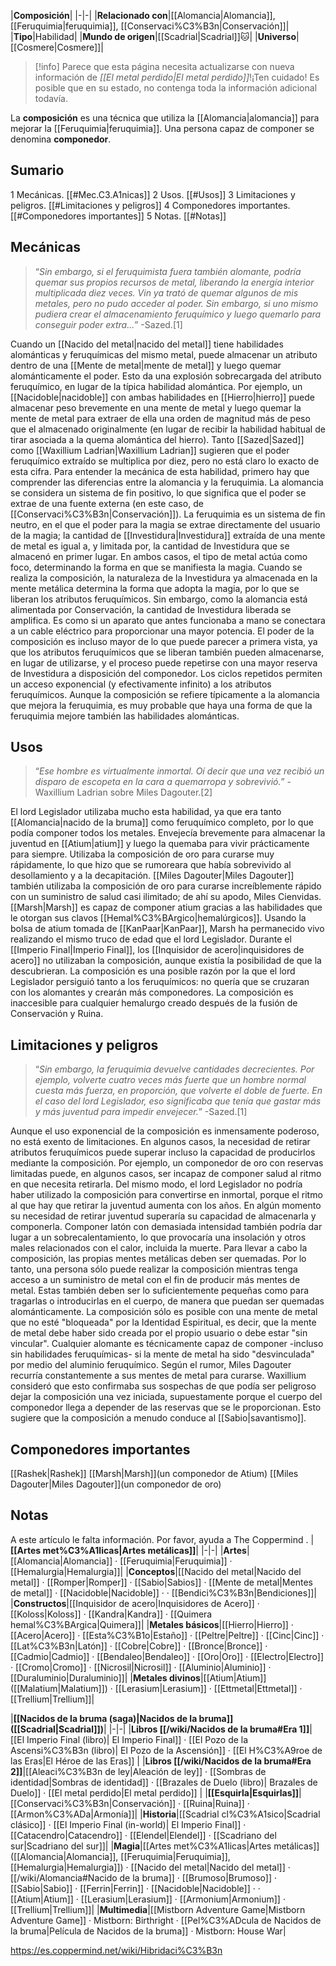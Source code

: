 

|**Composición**|
|-|-|
|**Relacionado con**|[[Alomancia\|Alomancia]], [[Feruquimia\|feruquimia]], [[Conservaci%C3%B3n\|Conservación]]|
|**Tipo**|Habilidad|
|**Mundo de origen**|[[Scadrial\|Scadrial]]🐱︎|
|**Universo**|[[Cosmere\|Cosmere]]|

> [!info] Parece que esta página necesita actualizarse con nueva información de *[[El metal perdido\|El metal perdido]]*!¡Ten cuidado! Es posible que en su estado, no contenga toda la información adicional todavía.

La **composición** es una técnica que utiliza la [[Alomancia\|alomancia]] para mejorar la [[Feruquimia\|feruquimia]]. Una persona capaz de componer se denomina **componedor**.

## Sumario

1 Mecánicas. [[#Mec.C3.A1nicas]] 
2 Usos. [[#Usos]] 
3 Limitaciones y peligros. [[#Limitaciones y peligros]] 
4 Componedores importantes. [[#Componedores importantes]] 
5 Notas. [[#Notas]] 


## Mecánicas
>“*Sin embargo, si el feruquimista fuera también alomante, podría quemar sus propios recursos de metal, liberando la energía interior multiplicada diez veces. Vin ya trató de quemar algunos de mis metales, pero no pudo acceder al poder. Sin embargo, si uno mismo pudiera crear el almacenamiento feruquímico y luego quemarlo para conseguir poder extra...*”
\-Sazed.[1]

Cuando un [[Nacido del metal\|nacido del metal]] tiene habilidades alománticas y feruquímicas del mismo metal, puede almacenar un atributo dentro de una [[Mente de metal\|mente de metal]] y luego quemar alománticamente el poder. Esto da una explosión sobrecargada del atributo feruquímico, en lugar de la típica habilidad alomántica. Por ejemplo, un [[Nacidoble\|nacidoble]] con ambas habilidades en [[Hierro\|hierro]] puede almacenar peso brevemente en una mente de metal y luego quemar la mente de metal para extraer de ella una orden de magnitud más de peso que el almacenado originalmente (en lugar de recibir la habilidad habitual de tirar asociada a la quema alomántica del hierro). Tanto [[Sazed\|Sazed]] como [[Waxillium Ladrian\|Waxillium Ladrian]] sugieren que el poder feruquímico extraído se multiplica por diez, pero no está claro lo exacto de esta cifra.
Para entender la mecánica de esta habilidad, primero hay que comprender las diferencias entre la alomancia y la feruquimia. La alomancia se considera un sistema de fin positivo, lo que significa que el poder se extrae de una fuente externa (en este caso, de [[Conservaci%C3%B3n\|Conservación]]). La feruquimia es un sistema de fin neutro, en el que el poder para la magia se extrae directamente del usuario de la magia; la cantidad de [[Investidura\|Investidura]] extraída de una mente de metal es igual a, y limitada por, la cantidad de Investidura que se almacenó en primer lugar. En ambos casos, el tipo de metal actúa como foco, determinando la forma en que se manifiesta la magia. Cuando se realiza la composición, la naturaleza de la Investidura ya almacenada en la mente metálica determina la forma que adopta la magia, por lo que se liberan los atributos feruquímicos. Sin embargo, como la alomancia está alimentada por Conservación, la cantidad de Investidura liberada se amplifica. Es como si un aparato que antes funcionaba a mano se conectara a un cable eléctrico para proporcionar una mayor potencia.
El poder de la composición es incluso mayor de lo que puede parecer a primera vista, ya que los atributos feruquímicos que se liberan también pueden almacenarse, en lugar de utilizarse, y el proceso puede repetirse con una mayor reserva de Investidura a disposición del componedor. Los ciclos repetidos permiten un acceso exponencial (y efectivamente infinito) a los atributos feruquímicos.
Aunque la composición se refiere típicamente a la alomancia que mejora la feruquimia, es muy probable que haya una forma de que la feruquimia mejore también las habilidades alománticas.

## Usos
>“*Ese hombre es virtualmente inmortal. Oí decir que una vez recibió un disparo de escopeta en la cara a quemarropa y sobrevivió.*”
\-Waxillium Ladrian sobre Miles Dagouter.[2]

El lord Legislador utilizaba mucho esta habilidad, ya que era tanto [[Alomancia\|nacido de la bruma]] como feruquímico completo, por lo que podía componer todos los metales. Envejecía brevemente para almacenar la juventud en [[Atium\|atium]] y luego la quemaba para vivir prácticamente para siempre. Utilizaba la composición de oro para curarse muy rápidamente, lo que hizo que se rumoreara que había sobrevivido al desollamiento y a la decapitación. [[Miles Dagouter\|Miles Dagouter]] también utilizaba la composición de oro para curarse increíblemente rápido con un suministro de salud casi ilimitado; de ahí su apodo, Miles Cienvidas.  [[Marsh\|Marsh]] es capaz de componer atium gracias a las habilidades que le otorgan sus clavos [[Hemal%C3%BArgico\|hemalúrgicos]]. Usando la bolsa de atium tomada de [[KanPaar\|KanPaar]], Marsh ha permanecido vivo realizando el mismo truco de edad que el lord Legislador. 
Durante el [[Imperio Final\|Imperio Final]], los [[Inquisidor de acero\|inquisidores de acero]] no utilizaban la composición, aunque existía la posibilidad de que la descubrieran. La composición es una posible razón por la que el lord Legislador persiguió tanto a los feruquímicos: no quería que se cruzaran con los alomantes y crearán más componedores. La composición es inaccesible para cualquier hemalurgo creado después de la fusión de Conservación y Ruina.

## Limitaciones y peligros
>“*Sin embargo, la feruquimia devuelve cantidades decrecientes. Por ejemplo, volverte cuatro veces más fuerte que un hombre normal cuesta más fuerza, en proporción, que volverte el doble de fuerte. En el caso del lord Legislador, eso significaba que tenía que gastar más y más juventud para impedir envejecer.*”
\-Sazed.[1]

Aunque el uso exponencial de la composición es inmensamente poderoso, no está exento de limitaciones. En algunos casos, la necesidad de retirar atributos feruquímicos puede superar incluso la capacidad de producirlos mediante la composición. Por ejemplo, un componedor de oro con reservas limitadas puede, en algunos casos, ser incapaz de componer salud al ritmo en que necesita retirarla. Del mismo modo, el lord Legislador no podría haber utilizado la composición para convertirse en inmortal, porque el ritmo al que hay que retirar la juventud aumenta con los años. En algún momento su necesidad de retirar juventud superaría su capacidad de almacenarla y componerla. Componer latón con demasiada intensidad también podría dar lugar a un sobrecalentamiento, lo que provocaría una insolación y otros males relacionados con el calor, incluida la muerte.
Para llevar a cabo la composición, las propias mentes metálicas deben ser quemadas. Por lo tanto, una persona sólo puede realizar la composición mientras tenga acceso a un suministro de metal con el fin de producir más mentes de metal. Estas también deben ser lo suficientemente pequeñas como para tragarlas o introducirlas en el cuerpo, de manera que puedan ser quemadas alománticamente.
La composición sólo es posible con una mente de metal que no esté "bloqueada" por la Identidad Espiritual, es decir, que la mente de metal debe haber sido creada por el propio usuario o debe estar "sin vincular". Cualquier alomante es técnicamente capaz de componer -incluso sin habilidades feruquímicas- si la mente de metal ha sido "desvinculada" por medio del aluminio feruquímico.
Según el rumor, Miles Dagouter recurría constantemente a sus mentes de metal para curarse. Waxillium consideró que esto confirmaba sus sospechas de que podía ser peligroso dejar la composición una vez iniciada, supuestamente porque el cuerpo del componedor llega a depender de las reservas que se le proporcionan. Esto sugiere que la composición a menudo conduce al [[Sabio\|savantismo]].

## Componedores importantes
[[Rashek\|Rashek]]
[[Marsh\|Marsh]](un componedor de Atium)
[[Miles Dagouter\|Miles Dagouter]](un componedor de oro)
## Notas

A este artículo le falta información. Por favor, ayuda a The Coppermind .
|**[[Artes met%C3%A1licas\|Artes metálicas]]**|
|-|-|
|**Artes**|[[Alomancia\|Alomancia]] · [[Feruquimia\|Feruquimia]] · [[Hemalurgia\|Hemalurgia]]|
|**Conceptos**|[[Nacido del metal\|Nacido del metal]] · [[Romper\|Romper]] · [[Sabio\|Sabios]] · [[Mente de metal\|Mentes de metal]] · [[Nacidoble\|Nacidoble]] ·  · [[Bendici%C3%B3n\|Bendiciones]]|
|**Constructos**|[[Inquisidor de acero\|Inquisidores de Acero]] · [[Koloss\|Koloss]] · [[Kandra\|Kandra]] · [[Quimera hemal%C3%BArgica\|Quimera]]|
|**Metales básicos**|[[Hierro\|Hierro]] · [[Acero\|Acero]] · [[Esta%C3%B1o\|Estaño]] · [[Peltre\|Peltre]] · [[Cinc\|Cinc]] · [[Lat%C3%B3n\|Latón]] · [[Cobre\|Cobre]] · [[Bronce\|Bronce]] · [[Cadmio\|Cadmio]] · [[Bendaleo\|Bendaleo]] · [[Oro\|Oro]] · [[Electro\|Electro]] · [[Cromo\|Cromo]] · [[Nicrosil\|Nicrosil]] · [[Aluminio\|Aluminio]] · [[Duraluminio\|Duraluminio]]|
|**Metales divinos**|[[Atium\|Atium]] ([[Malatium\|Malatium]]) · [[Lerasium\|Lerasium]] · [[Ettmetal\|Ettmetal]] · [[Trellium\|Trellium]]|

|**[[Nacidos de la bruma (saga)\|Nacidos de la bruma]] ([[Scadrial\|Scadrial]])**|
|-|-|
|**Libros [[/wiki/Nacidos de la bruma#Era 1]]**|[[El Imperio Final (libro)\| El Imperio Final]] · [[El Pozo de la Ascensi%C3%B3n (libro)\| El Pozo de la Ascensión]] · [[El H%C3%A9roe de las Eras\|El Héroe de las Eras]] |
|**Libros [[/wiki/Nacidos de la bruma#Era 2]]**|[[Aleaci%C3%B3n de ley\|Aleación de ley]] · [[Sombras de identidad\|Sombras de identidad]] · [[Brazales de Duelo (libro)\| Brazales de Duelo]] · [[El metal perdido\|El metal perdido]]  |
|**[[Esquirla\|Esquirlas]]**|[[Conservaci%C3%B3n\|Conservación]] · [[Ruina\|Ruina]] · [[Armon%C3%ADa\|Armonía]]|
|**Historia**|[[Scadrial cl%C3%A1sico\|Scadrial clásico]] · [[El Imperio Final (in-world)\| El Imperio Final]] · [[Catacendro\|Catacendro]] · [[Elendel\|Elendel]] · [[Scadriano del sur\|Scadriano del sur]]|
|**Magia**|[[Artes met%C3%A1licas\|Artes metálicas]] ([[Alomancia\|Alomancia]], [[Feruquimia\|Feruquimia]], [[Hemalurgia\|Hemalurgia]]) · [[Nacido del metal\|Nacido del metal]] · [[/wiki/Alomancia#Nacido de la bruma]] · [[Brumoso\|Brumoso]] · [[Sabio\|Sabio]] · [[Ferrin\|Ferrin]] · [[Nacidoble\|Nacidoble]] ·  · [[Atium\|Atium]] · [[Lerasium\|Lerasium]] · [[Armonium\|Armonium]] · [[Trellium\|Trellium]]|
|**Multimedia**|[[Mistborn Adventure Game\|Mistborn Adventure Game‎‎]] · Mistborn: Birthright · [[Pel%C3%ADcula de Nacidos de la bruma\|Película de Nacidos de la bruma]] · Mistborn: House War|



https://es.coppermind.net/wiki/Hibridaci%C3%B3n
